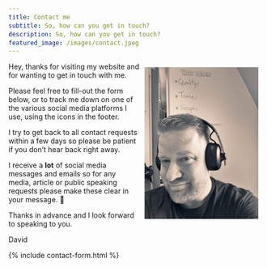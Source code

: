 ```yaml
---
title: Contact me
subtitle: So, how can you get in touch?
description: So, how can you get in touch?
featured_image: /images/contact.jpeg
---
```



<img src="images/posts/ACS_0139-225x300.jpg" alt="Photo of David Williams" style="float:right; width:225px; height:300px; margin:10px;" />

Hey, thanks for visiting my website and for wanting to get in touch with me.

Please feel free to fill-out the form below, or to track me down on one of the various social media platforms I use, using the icons in the footer.

I try to get back to all contact requests within a few days so please be patient if you don’t hear back right away.

I receive a **lot** of social media messages and emails so for any media, article or public speaking requests please make these clear in your message. 🙂

Thanks in advance and I look forward to speaking to you.

David

{% include contact-form.html %}
